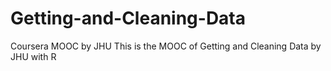 # Getting-and-Cleaning-Data
Coursera MOOC by JHU
This is the MOOC of Getting and Cleaning Data by JHU with R
